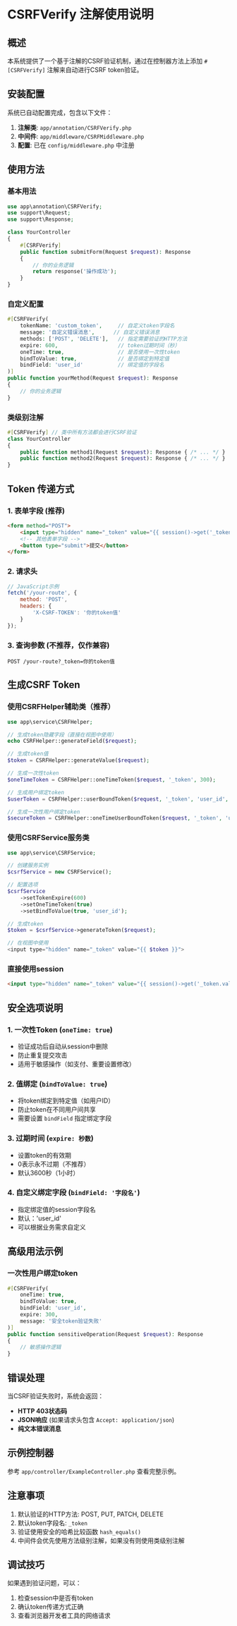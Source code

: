 # CSRFVerify 注解使用说明

## 概述

本系统提供了一个基于注解的CSRF验证机制，通过在控制器方法上添加 `#[CSRFVerify]` 注解来自动进行CSRF token验证。

## 安装配置

系统已自动配置完成，包含以下文件：

1. **注解类**: `app/annotation/CSRFVerify.php`
2. **中间件**: `app/middleware/CSRFMiddleware.php`
3. **配置**: 已在 `config/middleware.php` 中注册

## 使用方法

### 基本用法

```php
use app\annotation\CSRFVerify;
use support\Request;
use support\Response;

class YourController
{
    #[CSRFVerify]
    public function submitForm(Request $request): Response
    {
        // 你的业务逻辑
        return response('操作成功');
    }
}
```

### 自定义配置

```php
#[CSRFVerify(
    tokenName: 'custom_token',     // 自定义token字段名
    message: '自定义错误消息',      // 自定义错误消息
    methods: ['POST', 'DELETE'],   // 指定需要验证的HTTP方法
    expire: 600,                   // token过期时间（秒）
    oneTime: true,                 // 是否使用一次性token
    bindToValue: true,             // 是否绑定到特定值
    bindField: 'user_id'           // 绑定值的字段名
)]
public function yourMethod(Request $request): Response
{
    // 你的业务逻辑
}
```

### 类级别注解

```php
#[CSRFVerify] // 类中所有方法都会进行CSRF验证
class YourController
{
    public function method1(Request $request): Response { /* ... */ }
    public function method2(Request $request): Response { /* ... */ }
}
```

## Token 传递方式

### 1. 表单字段 (推荐)
```html
<form method="POST">
    <input type="hidden" name="_token" value="{{ session()->get('_token') }}">
    <!-- 其他表单字段 -->
    <button type="submit">提交</button>
</form>
```

### 2. 请求头
```javascript
// JavaScript示例
fetch('/your-route', {
    method: 'POST',
    headers: {
        'X-CSRF-TOKEN': '你的token值'
    }
});
```

### 3. 查询参数 (不推荐，仅作兼容)
```
POST /your-route?_token=你的token值
```

## 生成CSRF Token

### 使用CSRFHelper辅助类（推荐）

```php
use app\service\CSRFHelper;

// 生成token隐藏字段（直接在视图中使用）
echo CSRFHelper::generateField($request);

// 生成token值
$token = CSRFHelper::generateValue($request);

// 生成一次性token
$oneTimeToken = CSRFHelper::oneTimeToken($request, '_token', 300);

// 生成用户绑定token  
$userToken = CSRFHelper::userBoundToken($request, '_token', 'user_id', 3600);

// 生成一次性用户绑定token
$secureToken = CSRFHelper::oneTimeUserBoundToken($request, '_token', 'user_id', 300);
```

### 使用CSRFService服务类

```php
use app\service\CSRFService;

// 创建服务实例
$csrfService = new CSRFService();

// 配置选项
$csrfService
    ->setTokenExpire(600)
    ->setOneTimeToken(true)
    ->setBindToValue(true, 'user_id');

// 生成token
$token = $csrfService->generateToken($request);

// 在视图中使用
<input type="hidden" name="_token" value="{{ $token }}">
```

### 直接使用session
```html
<input type="hidden" name="_token" value="{{ session()->get('_token.value') }}">
```

## 安全选项说明

### 1. 一次性Token (`oneTime: true`)
- 验证成功后自动从session中删除
- 防止重复提交攻击
- 适用于敏感操作（如支付、重要设置修改）

### 2. 值绑定 (`bindToValue: true`)
- 将token绑定到特定值（如用户ID）
- 防止token在不同用户间共享
- 需要设置 `bindField` 指定绑定字段

### 3. 过期时间 (`expire: 秒数`)
- 设置token的有效期
- 0表示永不过期（不推荐）
- 默认3600秒（1小时）

### 4. 自定义绑定字段 (`bindField: '字段名'`)
- 指定绑定值的session字段名
- 默认：'user_id'
- 可以根据业务需求自定义

## 高级用法示例

### 一次性用户绑定token
```php
#[CSRFVerify(
    oneTime: true,
    bindToValue: true,
    bindField: 'user_id',
    expire: 300,
    message: '安全token验证失败'
)]
public function sensitiveOperation(Request $request): Response
{
    // 敏感操作逻辑
}
```

## 错误处理

当CSRF验证失败时，系统会返回：
- **HTTP 403状态码**
- **JSON响应** (如果请求头包含 `Accept: application/json`)
- **纯文本错误消息**

## 示例控制器

参考 `app/controller/ExampleController.php` 查看完整示例。

## 注意事项

1. 默认验证的HTTP方法: POST, PUT, PATCH, DELETE
2. 默认token字段名: `_token`
3. 验证使用安全的哈希比较函数 `hash_equals()`
4. 中间件会优先使用方法级别注解，如果没有则使用类级别注解

## 调试技巧

如果遇到验证问题，可以：
1. 检查session中是否有token
2. 确认token传递方式正确
3. 查看浏览器开发者工具的网络请求